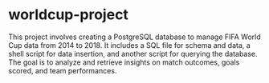# worldcup-project
This project involves creating a PostgreSQL database to manage FIFA World Cup data from 2014 to 2018. It includes a SQL file for schema and data, a shell script for data insertion, and another script for querying the database. The goal is to analyze and retrieve insights on match outcomes, goals scored, and team performances.
